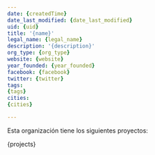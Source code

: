 ```yaml
---
date: {createdTime}
date_last_modified: {date_last_modified}
uid: {uid}
title: '{name}'
legal_name: {legal_name}
description: '{description}'
org_type: {org_type}
website: {website}
year_founded: {year_founded}
facebook: {facebook}
twitter: {twitter}
tags:
{tags}
cities: 
{cities}

---
```


Esta organización tiene los siguientes proyectos:

{projects}

